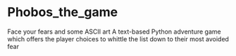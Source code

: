 # Phobos_the_game
 Face your fears and some ASCII art
A text-based Python adventure game which offers the player choices to whittle the list down to their most avoided fear